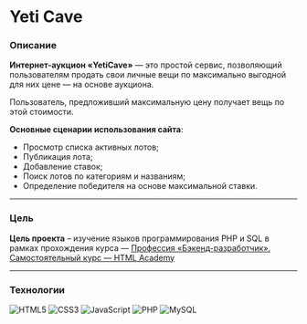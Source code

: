 # Yeti Cave

### Описание
**Интернет-аукцион «YetiCave»** — это простой сервис, позволяющий пользователям продать свои личные вещи по максимально выгодной для них цене — на основе аукциона.

Пользователь, предложивший максимальную цену получает вещь по этой стоимости.

**Основные сценарии использования сайта**:

- Просмотр списка активных лотов;
- Публикация лота;
- Добавление ставок;
- Поиск лотов по категориям и названиям;
- Определение победителя на основе максимальной ставки.

---

### Цель
**Цель проекта** – изучение языков программирования PHP и SQL в рамках прохождения курса — [Профессия «Бэкенд-разработчик». Самостоятельный курс — HTML Academy](https://htmlacademy.ru/profession/backender-solo)

---

### Технологии
![HTML5](https://img.shields.io/badge/html5-%23E34F26.svg?style=for-the-badge&logo=html5&logoColor=white)
![CSS3](https://img.shields.io/badge/css3-%231572B6.svg?style=for-the-badge&logo=css3&logoColor=white)
![JavaScript](https://img.shields.io/badge/javascript-%23323330.svg?style=for-the-badge&logo=javascript&logoColor=%23F7DF1E)
![PHP](https://img.shields.io/badge/php-%23777BB4.svg?style=for-the-badge&logo=php&logoColor=white)
![MySQL](https://img.shields.io/badge/mysql-%2300f.svg?style=for-the-badge&logo=mysql&logoColor=white)
